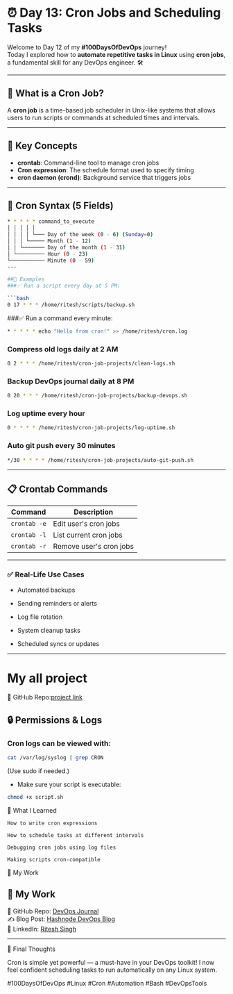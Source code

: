# ⏰ Day 13: Cron Jobs and Scheduling Tasks

Welcome to Day 12 of my **#100DaysOfDevOps** journey!  
Today I explored how to **automate repetitive tasks in Linux** using **cron jobs**, a fundamental skill for any DevOps engineer. 🛠️

---

## 📌 What is a Cron Job?

A **cron job** is a time-based job scheduler in Unix-like systems that allows users to run scripts or commands at scheduled times and intervals.

---

## 🧠 Key Concepts

- **crontab**: Command-line tool to manage cron jobs
- **Cron expression**: The schedule format used to specify timing
- **cron daemon (crond)**: Background service that triggers jobs

---

## 🧮 Cron Syntax (5 Fields)

```bash
* * * * * command_to_execute
│ │ │ │ │
│ │ │ │ └─── Day of the week (0 - 6) (Sunday=0)
│ │ │ └───── Month (1 - 12)
│ │ └─────── Day of the month (1 - 31)
│ └───────── Hour (0 - 23)
└─────────── Minute (0 - 59)
---

##🔧 Examples
###✅ Run a script every day at 5 PM:

```bash
0 17 * * * /home/ritesh/scripts/backup.sh
```
###✅ Run a command every minute:

```bash
* * * * * echo "Hello from cron!" >> /home/ritesh/cron.log
```

### Compress old logs daily at 2 AM
```bash
0 2 * * * /home/ritesh/cron-job-projects/clean-logs.sh
```
### Backup DevOps journal daily at 8 PM

```bash
0 20 * * * /home/ritesh/cron-job-projects/backup-devops.sh
```
### Log uptime every hour

```bash
0 * * * * /home/ritesh/cron-job-projects/log-uptime.sh
```
### Auto git push every 30 minutes
```bash
*/30 * * * * /home/ritesh/cron-job-projects/auto-git-push.sh
```
---

## 📋 Crontab Commands

| Command      | Description             |
| ------------ | ----------------------- |
| `crontab -e` | Edit user's cron jobs   |
| `crontab -l` | List current cron jobs  |
| `crontab -r` | Remove user's cron jobs |

---

### ✅ Real-Life Use Cases

   - Automated backups

   - Sending reminders or alerts

   - Log file rotation

   - System cleanup tasks

   - Scheduled syncs or updates
---   


# My all project 

📂 GitHub Repo:[project link](https://github.com/ritesh355/cron-job-projects)

## 🔒 Permissions & Logs

   ### Cron logs can be viewed with:
```bash
cat /var/log/syslog | grep CRON
```
(Use sudo if needed.)

   - Make sure your script is executable:
```bash
chmod +x script.sh
```
🧠 What I Learned

    How to write cron expressions

    How to schedule tasks at different intervals

    Debugging cron jobs using log files

    Making scripts cron-compatible

🔗 My Work
## 🔗 My Work

📂 GitHub Repo: [DevOps Journal](https://github.com/ritesh355/Devops-journal)  
✍️ Blog Post: [Hashnode DevOps Blog](https://ritesh-devops.hashnode.dev)  
🔗 LinkedIn: [Ritesh Singh](https://www.linkedin.com/in/ritesh-singh-092b84340/)

---

💬 Final Thoughts

Cron is simple yet powerful — a must-have in your DevOps toolkit!
I now feel confident scheduling tasks to run automatically on any Linux system.

#100DaysOfDevOps #Linux #Cron #Automation #Bash #DevOpsTools
